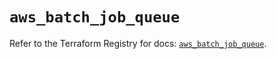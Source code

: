 # `aws_batch_job_queue`

Refer to the Terraform Registry for docs: [`aws_batch_job_queue`](https://registry.terraform.io/providers/hashicorp/aws/5.93.0/docs/resources/batch_job_queue).
